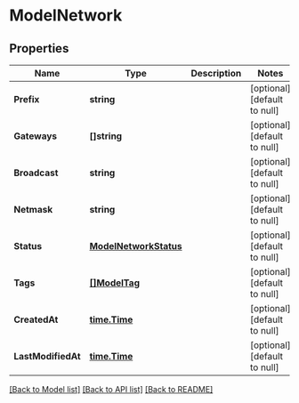 # ModelNetwork

## Properties
Name | Type | Description | Notes
------------ | ------------- | ------------- | -------------
**Prefix** | **string** |  | [optional] [default to null]
**Gateways** | **[]string** |  | [optional] [default to null]
**Broadcast** | **string** |  | [optional] [default to null]
**Netmask** | **string** |  | [optional] [default to null]
**Status** | [**ModelNetworkStatus**](modelNetworkStatus.md) |  | [optional] [default to null]
**Tags** | [**[]ModelTag**](modelTag.md) |  | [optional] [default to null]
**CreatedAt** | [**time.Time**](time.Time.md) |  | [optional] [default to null]
**LastModifiedAt** | [**time.Time**](time.Time.md) |  | [optional] [default to null]

[[Back to Model list]](../README.md#documentation-for-models) [[Back to API list]](../README.md#documentation-for-api-endpoints) [[Back to README]](../README.md)


